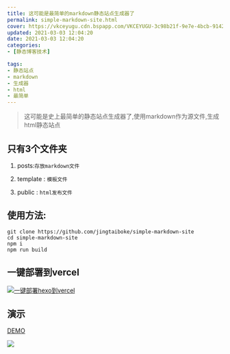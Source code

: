 ```yaml
---
title: 这可能是最简单的markdown静态站点生成器了
permalink: simple-markdown-site.html
cover: https://vkceyugu.cdn.bspapp.com/VKCEYUGU-3c98b21f-9e7e-4bcb-9142-940554115122/af0d1a2f-a35b-454a-8f96-86d4f9fedebb.png
updated: 2021-03-03 12:04:20
date: 2021-03-03 12:04:20
categories: 
- [静态博客技术]

tags: 
- 静态站点
- markdown
- 生成器
- html
- 最简单
---
```



> 这可能是史上最简单的静态站点生成器了,使用markdown作为源文件,生成html静态站点


## 只有3个文件夹

1. posts:`存放markdown文件`

2. template : `模板文件`

3. public : `html发布文件`

## 使用方法:

```
git clone https://github.com/jingtaiboke/simple-markdown-site
cd simple-markdown-site
npm i
npm run build

```

## 一键部署到vercel

 [![一键部署hexo到vercel](https://vercel.com/button "一键部署到vercel")](https://vercel.com/import/project?template=https://github.com/jingtaiboke/simple-markdown-site "一键部署到vercel")
## 演示

[DEMO](https://heji.vercel.app/ "demo")

![](https://vkceyugu.cdn.bspapp.com/VKCEYUGU-3c98b21f-9e7e-4bcb-9142-940554115122/678b1e57-6abb-45d7-8771-a46e9b922258.png)
